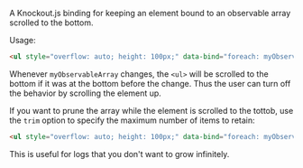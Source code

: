 A Knockout.js binding for keeping an element bound to an observable array scrolled to the bottom.

Usage:

```html
<ul style="overflow: auto; height: 100px;" data-bind="foreach: myObservableArray, bottomsUp: true"><li>...</li></ul>
```

Whenever `myObservableArray` changes, the `<ul>` will be scrolled to the bottom if it was at the bottom before the change. Thus the user can turn off the behavior by scrolling the element up.

If you want to prune the array while the element is scrolled to the tottob, use the `trim` option to specify the maximum number of items to retain:

```html
<ul style="overflow: auto; height: 100px;" data-bind="foreach: myObservableArray, bottomsUp: {trim: 25}"><li>...</li></ul>
```

This is useful for logs that you don't want to grow infinitely.